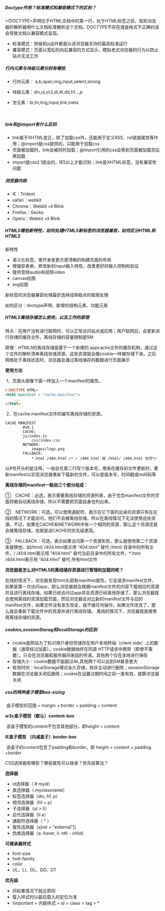 ##### Doctype作用？标准模式和兼容模式下的区别？

​	<!DOCTYPE>声明位于HTML文档中的第一行，处于HTML标签之前。告知浏览器的解析器用什么文档标准解析这个文档。DOCTYPE不存在或是格式不正确的话会导致文档以兼容模式呈现。

- 标准模式：排版和js运作都是以该浏览器支持的最高标准运行
- 兼容模式：页面以宽松的向后兼容的方式显示，模拟老式浏览器的行为以防止站点无法工作



##### 行内元素与块级元素分别有哪些

- 行内元素： a,b,span,img,input,select,strong

- 块级元素：div,ul,ol,li,dl,dt,dd,h1...,p

- 空元素：br,hr,img,input,link,meta

  ​	

##### link和@import有什么区别

- link属于XHTML变迁，除了加载css外，还能用于定义RSS、rel链接属性等作用；@import是css提供的，只能用于加载css
- 页面被加载时，link会被同时加载；@import引用的css会等到页面被加载完后再加载
- import是css2.1提出的，IE5以上才能识别；link是XHTML标签，没有兼容性问题

##### 浏览器内核

- IE：Trident
- safari：webkit
- Chrome：Webkit =》 Blink
- Firefox：Gecko
- Opera：Webkit =》 Blink

##### HTML5哪些新特性，如何处理HTML5新标签的浏览器兼容，如何区分HTML和HTML5

新特性

- 语义化标签，使开发者更方便清晰的构建页面的布局
- 增强型表单，修改新的input输入特性，改善更好的输入控制和验证
- 提供音频audio和视频video
- canvas绘图
- svg绘图

新标签的浏览器兼容处理最好选择成熟稳点的框架处理

如何区分：doctype声明、新增的结构元素、功能元素



##### HTML5离线存储怎么使用，以及工作的原理

​	特点：在用户没有进行联网时，可以正常访问站点或应用；用户联网后，会更新进行存储的缓存文件，离线存储的容量限制是5M 

​	原理：HTML5的离线存储是基于一个新建的.appcache文件的缓存机制，通过这个文件的解析清单离线存储资源，这些资源就会像cookie一样被存储下来。之后网络处于离线状态时，浏览器会通过离线储存的数据进行页面展示

**使用方法**

​	1、页面头部像下面一样加入一个manifest的属性。 

```html
<!DOCTYPE HTML>
<html manifest = "cache.manifest">
    ...
</html>
```

​	2、在cache.manifest文件的编写离线存储的资源。 

```manifest
CACHE MANIFEST
    	#v0.1
    	CACHE:
   	 	js/index.js
    		css/index.css
    	NETWORK:
    		images/logo.png
    	FALLBACK:
    		*.html /404.html /* / /404.html 或 /html/ /404.html 也可*/
```

以#号开头的是注释，一般会在第二行写个版本号，用来在缓存的文件更新时，更新manifest以实现浏览器重新下载新的文件，可以是版本号，时间戳或md5码等 

**离线存储的manifest一般由三个部分组成：**

①　CACHE：必选，表示需要离线存储的资源列表，由于包含manifest文件的页面将被自动离线存储，所以不需要把页面自身也列出来。

②　NETWORK：可选，可以使用通配符，表示在它下面列出来的资源只有在在线的情况下才能访问，他们不会被离线存储，所以在离线情况下无法使用这些资源。不过，如果在CACHE和NETWORK中有一个相同的资源，那么这个资源还是会被离线存储，也就是说CACHE的优先级更高。

③　FALLBACK：可选，表示如果访问第一个资源失败，那么就使用第二个资源来替换他，如/html/ /404.html表示用 “404.html” 替代 /html/ 目录中的所有文件，/ /404.html表示用 “404.html” 替代当前目录中的所有文件，*.html /404.html表示用 “404.html” 替代 所有html文件

**浏览器是怎么对HTML5的离线储存资源进行管理和加载的呢？** 

在线的情况下，浏览器发现html头部有manifest属性，它会请求manifest文件，如果是第一次访问app，那么浏览器就会根据manifest文件的内容下载相应的资源并且进行离线存储。如果已经访问过app并且资源已经离线存储了，那么浏览器就会使用离线的资源加载页面，然后浏览器会对比新的manifest文件与旧的manifest文件，如果文件没有发生改变，就不做任何操作，如果文件改变了，那么就会重新下载文件中的资源并进行离线存储。 离线的情况下，浏览器就直接使用离线存储的资源。 



##### cookies,sessionStorag和localStorage的区别

- cookie是网站为了标识用户身份而储存在用户本地终端（client side）上的数据（通常经过加密）。cookie数据始终在同源 HTTP请求中携带（即使不需要），只会在浏览器和服务器间来回的传递。其他两个仅在本地进行保存
- 存储大小：cookie数据不能超过4k,其他两个可以达到5M甚至更大
- 有效时间：localStorage理论永久存储，除非主动进行删除；sessionStorage数据在浏览器关闭后删除；cookie在设置过期时间之前一直有效，就算浏览器关闭



##### css的两种盒子模型box-sizing

​	盒子模型的范围 = margin + border + padding + content

**w3c盒子模型（默认）content-box**

​	该盒子模型的content不包含其他部分，即height = content

**IE盒子模型 （内减盒子）border-box**

​	该盒子的content包含了padding和border，即 height = content + padding +border



CSS选择器有哪些？哪些属性可以继承？优先级算法？

**选择器**

- id选择器（ # myid） 
- 类选择器（.myclassname） 
- 标签选择器（div, h1, p） 
- 相邻选择器（h1 + p） 
- 子选择器（ul > li） 
- 后代选择器（li a） 
- 通配符选择器（ * ） 
- 属性选择器（a[rel = "external"]）
- 伪类选择器（a: hover, li: nth - child） 

**可继承属样式**

- font-size
- font-family
- color
- UL、LI、DL、DD、DT

**优先级**

- 同权重情况下就近原则
- 载入样式时以最后载入的定位为准
- !important > 内联样式 > id > class > tag > *















